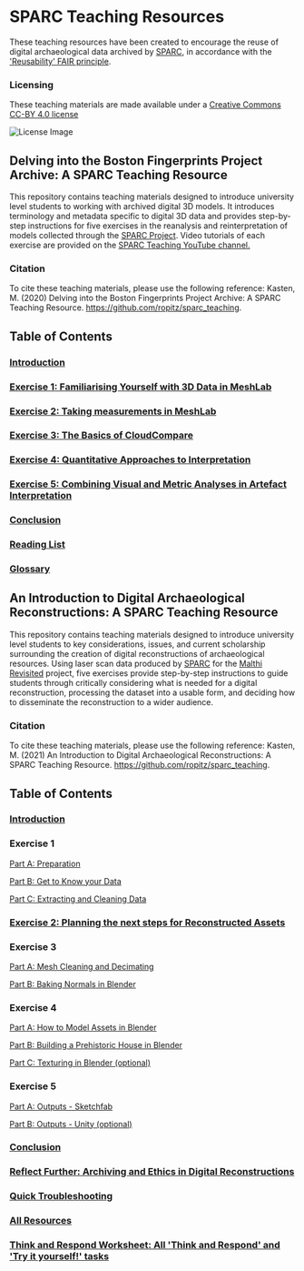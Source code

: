 # SPARC Teaching Resources

These teaching resources have been created to encourage the reuse of digital archaeological data archived by [SPARC](https://sparc.cast.uark.edu/), in accordance with the ['Reusability' FAIR principle](https://www.go-fair.org/fair-principles/).

### Licensing
These teaching materials are made available under a [Creative Commons CC-BY 4.0 license](https://creativecommons.org/licenses/by/4.0/)

![License Image](https://mirrors.creativecommons.org/presskit/buttons/88x31/png/by.png)

## Delving into the Boston Fingerprints Project Archive: A SPARC Teaching Resource

This repository contains teaching materials designed to introduce university level students to working with archived digital 3D models. It introduces terminology and metadata specific to digital 3D data and provides step-by-step instructions for five exercises in the reanalysis and reinterpretation of models collected through the [SPARC Project](https://sparc.cast.uark.edu/). Video tutorials of each exercise are provided on the [SPARC Teaching YouTube channel.](https://www.youtube.com/channel/UCp3iM6q1K7K77VTb0GoEl-Q/featured)

### Citation
To cite these teaching materials, please use the following reference: Kasten, M. (2020) Delving into the Boston Fingerprints Project Archive: A SPARC Teaching Resource. https://github.com/ropitz/sparc_teaching.

## Table of Contents
### [Introduction](/introfinalbp.md)

### [Exercise 1: Familiarising Yourself with 3D Data in MeshLab](/exercise1final.md)

### [Exercise 2: Taking measurements in MeshLab](/exercise2final.md)

### [Exercise 3: The Basics of CloudCompare](/exercise3final.md)

### [Exercise 4: Quantitative Approaches to Interpretation](/exercise4final.md)

### [Exercise 5: Combining Visual and Metric Analyses in Artefact Interpretation](/exercise5final.md)

### [Conclusion](/conclusion.md)

### [Reading List](/readinglist.md)

### [Glossary](/glossary.md)

## An Introduction to Digital Archaeological Reconstructions: A SPARC Teaching Resource
This repository contains teaching materials designed to introduce university level students to key considerations, issues, and current scholarship surrounding the creation of digital reconstructions of archaeological resources. Using laser scan data produced by [SPARC](https://sparc.cast.uark.edu/) for the [Malthi Revisited](https://www.sia.gr/en/articles.php?tid=140&page=1) project, five exercises provide step-by-step instructions to guide students through critically considering what is needed for a digital reconstruction, processing the dataset into a usable form, and deciding how to disseminate the reconstruction to a wider audience. 

### Citation
To cite these teaching materials, please use the following reference: Kasten, M. (2021) An Introduction to Digital Archaeological Reconstructions: A SPARC Teaching Resource. https://github.com/ropitz/sparc_teaching.

## Table of Contents
### [Introduction](/IntroILO.md)
### Exercise 1
[Part A: Preparation](/Malthi_Exercise1.md)

[Part B: Get to Know your Data](/Malthi_Exercise1_B.md)

[Part C: Extracting and Cleaning Data](/Malthi_Exercise1_C.md)

### [Exercise 2: Planning the next steps for Reconstructed Assets](/Malthi_Exercise2.md)

### Exercise 3
[Part A: Mesh Cleaning and Decimating](/Malthi_Exercise3.md)

[Part B: Baking Normals in Blender](/Malthi_Exercise3_B.md)

### Exercise 4
[Part A: How to Model Assets in Blender](/Malthi_Exercise4.md)

[Part B: Building a Prehistoric House in Blender](/Malthi_Exercise4_B.md)

[Part C: Texturing in Blender (optional)](/Malthi_Exercise4_C.md)

### Exercise 5
[Part A: Outputs - Sketchfab](/Malthi_Exercise5.md)

[Part B: Outputs - Unity (optional)](/Malthi_Exercise5_B.md)

### [Conclusion](/Malthi_Conclusion.md)

### [Reflect Further: Archiving and Ethics in Digital Reconstructions](/Malthi_ReflectFurther_archive.md)

### [Quick Troubleshooting](/Malthi_QuickTroubleshooting.md)

### [All Resources](/allresources.md)

### [Think and Respond Worksheet: All 'Think and Respond' and 'Try it yourself!' tasks](/thinkandrespondworksheet.md)
